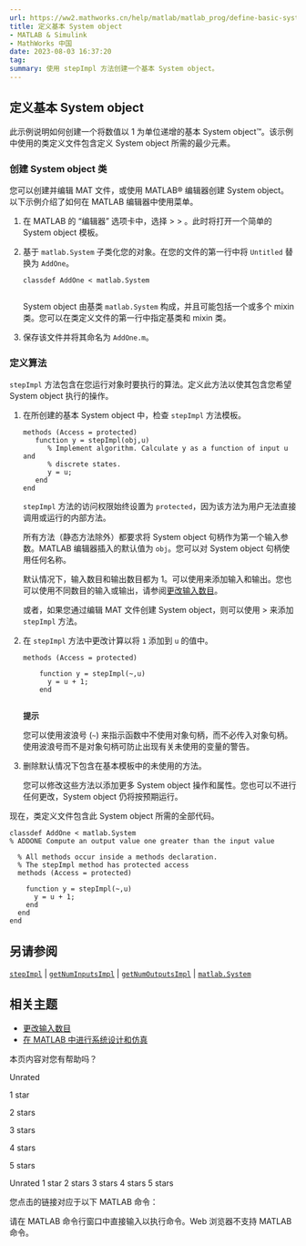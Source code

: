 ```yaml
---
url: https://ww2.mathworks.cn/help/matlab/matlab_prog/define-basic-system-objects-1.html
title: 定义基本 System object
- MATLAB & Simulink
- MathWorks 中国
date: 2023-08-03 16:37:20
tag: 
summary: 使用 stepImpl 方法创建一个基本 System object。
---
```

## 定义基本 System object

此示例说明如何创建一个将数值以 1 为单位递增的基本 System object™。该示例中使用的类定义文件包含定义 System object 所需的最少元素。

### 创建 System object 类

您可以创建并编辑 MAT 文件，或使用 MATLAB® 编辑器创建 System object。以下示例介绍了如何在 MATLAB 编辑器中使用菜单。

1.  在 MATLAB 的 “编辑器” 选项卡中，选择 > > 。此时将打开一个简单的 System object 模板。
    
2.  基于 `matlab.System` 子类化您的对象。在您的文件的第一行中将 `Untitled` 替换为 `AddOne`。
    
    ```
    classdef AddOne < matlab.System
    
    
    ```
    
    System object 由基类 `matlab.System` 构成，并且可能包括一个或多个 mixin 类。您可以在类定义文件的第一行中指定基类和 mixin 类。
    
3.  保存该文件并将其命名为 `AddOne.m`。
    

### 定义算法

`stepImpl` 方法包含在您运行对象时要执行的算法。定义此方法以使其包含您希望 System object 执行的操作。

1.  在所创建的基本 System object 中，检查 `stepImpl` 方法模板。
    
    ```
    methods (Access = protected)
       function y = stepImpl(obj,u)
          % Implement algorithm. Calculate y as a function of input u and
          % discrete states.
          y = u;
       end
    end
    
    ```
    
    `stepImpl` 方法的访问权限始终设置为 `protected`，因为该方法为用户无法直接调用或运行的内部方法。
    
    所有方法（静态方法除外）都要求将 System object 句柄作为第一个输入参数。MATLAB 编辑器插入的默认值为 `obj`。您可以对 System object 句柄使用任何名称。
    
    默认情况下，输入数目和输出数目都为 1。可以使用来添加输入和输出。您也可以使用不同数目的输入或输出，请参阅[更改输入数目](https://ww2.mathworks.cn/help/matlab/matlab_prog/change-number-of-step-method-inputs-or-outputs-1.html)。
    
    或者，如果您通过编辑 MAT 文件创建 System object，则可以使用 > 来添加 `stepImpl` 方法。
    
2.  在 `stepImpl` 方法中更改计算以将 `1` 添加到 `u` 的值中。
    
    ```
    methods (Access = protected)
        
        function y = stepImpl(~,u)
          y = u + 1;
        end
    
    
    ```
    
    **提示**
    
    您可以使用波浪号 (`~`) 来指示函数中不使用对象句柄，而不必传入对象句柄。使用波浪号而不是对象句柄可防止出现有关未使用的变量的警告。
    
3.  删除默认情况下包含在基本模板中的未使用的方法。
    
    您可以修改这些方法以添加更多 System object 操作和属性。您也可以不进行任何更改，System object 仍将按预期运行。
    

现在，类定义文件包含此 System object 所需的全部代码。

```
classdef AddOne < matlab.System
% ADDONE Compute an output value one greater than the input value
  
  % All methods occur inside a methods declaration.
  % The stepImpl method has protected access
  methods (Access = protected)
    
    function y = stepImpl(~,u)
      y = u + 1;
    end
  end
end

```

## 另请参阅

[`stepImpl`](https://ww2.mathworks.cn/help/matlab/ref/matlab.system.stepimpl.html) | [`getNumInputsImpl`](https://ww2.mathworks.cn/help/matlab/ref/matlab.system.getnuminputsimpl.html) | [`getNumOutputsImpl`](https://ww2.mathworks.cn/help/matlab/ref/matlab.system.getnumoutputsimpl.html) | [`matlab.System`](https://ww2.mathworks.cn/help/matlab/ref/matlab.system-class.html)

## 相关主题

*   [更改输入数目](https://ww2.mathworks.cn/help/matlab/matlab_prog/change-number-of-step-method-inputs-or-outputs-1.html)
*   [在 MATLAB 中进行系统设计和仿真](https://ww2.mathworks.cn/help/matlab/matlab_prog/system-design-in-matlab-using-system-objects.html#btp1tt2-1)

本页内容对您有帮助吗？

Unrated

1 star

2 stars

3 stars

4 stars

5 stars

 Unrated  1 star  2 stars  3 stars  4 stars  5 stars

您点击的链接对应于以下 MATLAB 命令：

请在 MATLAB 命令行窗口中直接输入以执行命令。Web 浏览器不支持 MATLAB 命令。